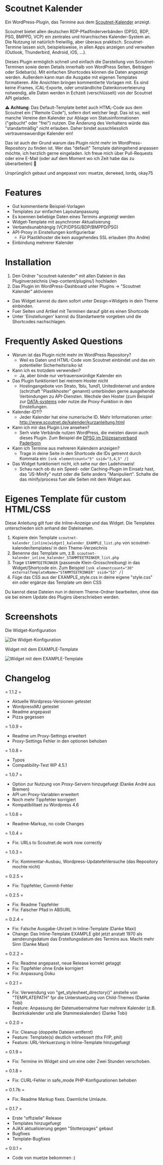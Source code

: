 # Scoutnet Kalender

Ein WordPress-Plugin, das Termine aus dem [Scoutnet-Kalender](https://www.scoutnet.de/kalender/start) anzeigt.

Scoutnet bietet allen deutschen RDP-Pfadfinderverbänden (DPSG, BDP, PSG, BMPPD, VCP) ein zentrales und hirarchisches Kalender-System an. Die Nutzung ist natürlich freiwillig, aber überaus praktisch. Scoutnet-Termine lassen sich, beispielsweise, in allen Apps anzeigen und verwalten (Outlook, Thunderbird, Android, iOS, ...).

Dieses Plugin ermöglich schnell und einfach die Darstellung von Scoutnet-Terminen sowie deren Details innerhalb von WordPress Seiten, Beiträgen oder Sidebar(s). Mit einfachen Shortcodes können die Daten angezeigt werden. Außerdem kann man die Ausgabe mit eigenen Templates formatieren. Alle Ansichten bringen kommentierte Vorlagen mit. Es sind keine iFrames, iCAL-Exporte, oder umständliche Datenkonverteierung notwendig, alle Daten werden in Echzeit (verschlüsselt) von der Scoutnet API geladen.

⚠ **Achtung**: Das Default-Template bettet auch HTML-Code aus dem Scoutnet ein ("Remote Code"), sofern dort welcher liegt. Das ist so, weil manche Vereine den Kalender zur Ablage von Statusinformationen ("gebucht" oder "frei") nutzen. Die Änderung des Verhaltens würde das "standartmäßig" nicht erlauben. Daher bindet ausschliesslich vertrauenswuerdige Kalender ein!

Das ist auch der Grund warum das Plugin nicht mehr im WordPress-Repository zu finden ist. Wer das "default" Template dahingehend anpassen möchte, ich herzlich gerne eingeladen. Ich freue mich über Pull-Requests oder eine E-Mail (oder auf dem Moment wo ich Zeit habe das zu überarbeiten) 🙂

Ursprünglich gebaut und angepasst von: muetze, derweed, lordq, okay75


# Features
* Gut kommentierte Beispiel-Vorlagen
* Templates zur einfachen Layoutanpassung
* Es koennen beliebige Daten eines Termins angezeigt werden
* Widget-Template mit asynchroner Aktualisierung
* Verbandsunabhängig (VCP/DPSG/BDP/BMPPD/PSG)
* API-Proxy in Einstellungen konfigurierbar
  * Für Plastikhoster die kein ausgehendes SSL erlauben (thx Andre)
* Einbindung mehrerer Kalender


#  Installation
1. Den Ordner "scoutnet-kalender" mit allen Dateien in das Pluginverzeichnis (/wp-content/plugins/) hochladen
2. Das Plugin im WordPress-Dashboard unter Plugins -> "Scoutnet Kalender" aktivieren

- Das Widget kannst du dann sofort unter Design->Widgets in dein Theme einbinden.
- Fuer Seiten und Artikel mit Terminen darauf gibt es einen Shortcode
- Unter 'Einstellungen' kannst du Standartwerte vorgeben und die Shortcodes nachschlagen.


# Frequently Asked Questions

- Warum ist das Plugin nicht mehr im WordPress Repository?
  - Weil es Daten und HTML-Code vom Scoutnet einbindet und das ein potentieller Sicherheitsrisiko ist
- Kann ich es trotzdem verwenden?
  - Ja, aber binde nur vertrauenswürdige Kalender ein
- Das Plugin funktioniert bei meinem Hoster nicht
  - Hostingangebote von Strato, 1blu, 1und1, Unitedinternet und andere (schrzhaft "Plastikhoster" genannt) unterbinden gerne ausgehende Verbindungen zu API-Diensten. Wechsle den Hoster (zum Beispiel zur [DATA-systems](https://www.data-systems.de) oder nutze die Proxy-Funktion in den Einstellungen.
- Kalender-ID?!?
  - Jeder Kalender hat eine numerische ID. Mehr Informationen unter: http://www.scoutnet.de/kalender/kurzanleitung.html
- Kann ich mir das Plugin Live ansehen?
  - Serh viele Verbände nutzen WordPress, die meisten davon auch dieses Plugin. Zum Beispiel die [DPSG im Diözesanverband Paderborn](http://www.dpsg-paderborn.de)
- Kann ich Termine aus mehreren Kalendern anzeigen?
  - Trage in deine Seite in den Shortcode die IDs getrennt durch Kommata ein: `[snk elementcount="5" ssid="3,4,5" /]`
- Das Widget funktioniert nicht, ich sehe nur den Ladehinweis!
  - Schau nach ob du ein Speed- oder Caching-Plugin im Einsatz hast, das "JS-Minify" nutzt oder die Seite anders "Manipuliert". Schalte die das minify/process fuer alle Seiten mit dem Widget aus.


# Eigenes Template für custom HTML/CSS

Diese Anleitung gilt fuer die Inline-Anzeige und das Widget. Die Templates unterschieden sich anhand der Dateinamen.

1. Kopiere dein Template `scoutnet-kalender_[inline|widget]_kalender_EXAMPLE_list.php` von scoutnet-kalender/templates/ in dein Theme-Verzeichnis
2. Benenne das Template um, z.B. `scoutnet-kalender_inline_kalender_STAMMTEETRINKER_list.php`
3. Trage `STAMMTEETRINKER` (passende Klein-Grosschreibung) in das Widget/Shortcode ein. Zum Beispiel `[snk elementcount="30" externalTemplateName="STAMMTEETRINKER" ssid="53" /]`
4. Füge das CSS aus der EXAMPLE_style.css in deine eigene "style.css" ein oder ergänze das Template um dein CSS

Du kannst diese Dateien nun in deinem Theme-Ordner bearbeiten, ohne das sie bei einem Update des Plugins überschrieben werden.

# Screenshots
Die Widget-Konfiguration

![Die Widget-Konfiguration](screenshot-1.png)

Widget mit dem EXAMPLE-Template

![Widget mit dem EXAMPLE-Template](screenshot-2.png)


# Changelog

= 1.1.2 =
- Aktuelle Wordpress-Versionen getestet
- WordpressMU getestet
- Readme angepasst
- Pizza gegessen

= 1.0.9 =
- Readme um Proxy-Settings erweitert
- Proxy-Settings Fehler in den optionen behoben

= 1.0.8 =
- Typos
- Compatibility-Test WP 4.5.1

= 1.0.7 =
- Option zur Nutzung von Proxy-Servern hinzugefuegt (Danke André aus Bremen)
- API um Proxy-Variablen erweitert
- Noch mehr Tippfehler korrigiert
- Kompatibilitaet zu Wordpress 4.6

= 1.0.6 =
- Readme-Markup, no code Changes

= 1.0.4 =
- Fix: URLs to Scoutnet.de work now correctly

= 1.0.3 =
- Fix: Kommentar-Ausbau, Wordpress-Updatefehlersuche (das Repository mochte nicht)

= 0.2.5 =
- Fix: Tippfehler, Commit-Fehler

= 0.2.5 =
- Fix: Readme Tippfehler
- Fix: Falscher Pfad in ABSURL

= 0.2.4 =
- Fix: Falsche Ausgabe-Uhrzeit in Inline-Template (Danke Maxi)
- Change: Das Inline-Template EXAMPLE gibt jetzt anstatt 1970 als aenderungsdatum das Erstellungsdatum des Termins aus. Macht mehr Sinn (Danke Maxi)

= 0.2.2 =
- Fix: Readme angepasst, neue Release korrekt getaggt
- Fix: Tippfehler ohne Ende korrigiert
- Fix: Anpassung Doku

= 0.2.1 =
- Fix: Verwendung von "get_stylesheet_directory()" anstelle von "TEMPLATEPATH" fpr die Unterstuetzung von Child-Themes (Danke Tobi)
- Feature: Anpassung der Datenuebernahme fuer mehrere Kalender (z.B. Bezirkskalender und alle Stammeskalender) (Danke Tobi)

= 0.2.0 =
- Fix: Cleanup (doppelte Dateien entfernt)
- Feature: Template(s) deutlich verbessert (thx Fl!P, phil)
- Feature: URL-Verkuerzung in Inline-Template hinzugefuegt

= 0.1.9 =
- Fix: Termine im Widget sind um eine oder Zwei Stunden verschoben.

= 0.1.8 =
- Fix: CURL-Fehler in safe_mode PHP-Konfigurationen behoben

= 0.1.7b =
- Fix: Readme Markup fixes. Daemliche Umlaute.

= 0.1.7 =
- Erste "offizielle" Release
- Templates hinzugefuegt
- AJAX aktualisierung gegen "Stotterpages" gebaut
- Bugfixes
- Template-Bugfixes

= 0.0.1 =
* Code von muetze bekommen :)